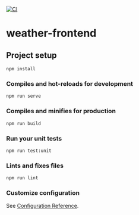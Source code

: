 [![CI](https://github.com/MilenaKalo/weather-frontend/actions/workflows/CI.yml/badge.svg)](https://github.com/MilenaKalo/weather-frontend/actions/workflows/CI.yml)
# weather-frontend

## Project setup
```
npm install
```

### Compiles and hot-reloads for development
```
npm run serve
```

### Compiles and minifies for production
```
npm run build
```

### Run your unit tests
```
npm run test:unit
```

### Lints and fixes files
```
npm run lint
```

### Customize configuration
See [Configuration Reference](https://cli.vuejs.org/config/).
